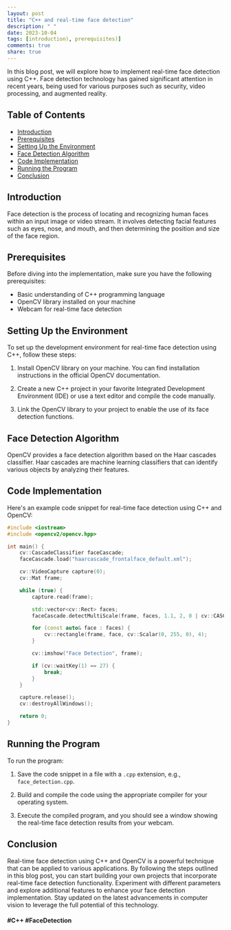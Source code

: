 ```yaml
---
layout: post
title: "C++ and real-time face detection"
description: " "
date: 2023-10-04
tags: [introduction), prerequisites)]
comments: true
share: true
---
```


In this blog post, we will explore how to implement real-time face detection using C++. Face detection technology has gained significant attention in recent years, being used for various purposes such as security, video processing, and augmented reality.

## Table of Contents
- [Introduction](#introduction)
- [Prerequisites](#prerequisites)
- [Setting Up the Environment](#setting-up-the-environment)
- [Face Detection Algorithm](#face-detection-algorithm)
- [Code Implementation](#code-implementation)
- [Running the Program](#running-the-program)
- [Conclusion](#conclusion)

## Introduction
Face detection is the process of locating and recognizing human faces within an input image or video stream. It involves detecting facial features such as eyes, nose, and mouth, and then determining the position and size of the face region.

## Prerequisites
Before diving into the implementation, make sure you have the following prerequisites:
- Basic understanding of C++ programming language
- OpenCV library installed on your machine
- Webcam for real-time face detection

## Setting Up the Environment
To set up the development environment for real-time face detection using C++, follow these steps:

1. Install OpenCV library on your machine. You can find installation instructions in the official OpenCV documentation.

2. Create a new C++ project in your favorite Integrated Development Environment (IDE) or use a text editor and compile the code manually.

3. Link the OpenCV library to your project to enable the use of its face detection functions.

## Face Detection Algorithm
OpenCV provides a face detection algorithm based on the Haar cascades classifier. Haar cascades are machine learning classifiers that can identify various objects by analyzing their features.

## Code Implementation
Here's an example code snippet for real-time face detection using C++ and OpenCV:

```cpp
#include <iostream>
#include <opencv2/opencv.hpp>

int main() {
    cv::CascadeClassifier faceCascade;
    faceCascade.load("haarcascade_frontalface_default.xml");

    cv::VideoCapture capture(0);
    cv::Mat frame;

    while (true) {
        capture.read(frame);

        std::vector<cv::Rect> faces;
        faceCascade.detectMultiScale(frame, faces, 1.1, 2, 0 | cv::CASCADE_SCALE_IMAGE, cv::Size(30, 30));

        for (const auto& face : faces) {
            cv::rectangle(frame, face, cv::Scalar(0, 255, 0), 4);
        }

        cv::imshow("Face Detection", frame);

        if (cv::waitKey(1) == 27) {
            break;
        }
    }

    capture.release();
    cv::destroyAllWindows();

    return 0;
}
```

## Running the Program
To run the program:

1. Save the code snippet in a file with a `.cpp` extension, e.g., `face_detection.cpp`.

2. Build and compile the code using the appropriate compiler for your operating system.

3. Execute the compiled program, and you should see a window showing the real-time face detection results from your webcam.

## Conclusion
Real-time face detection using C++ and OpenCV is a powerful technique that can be applied to various applications. By following the steps outlined in this blog post, you can start building your own projects that incorporate real-time face detection functionality. Experiment with different parameters and explore additional features to enhance your face detection implementation. Stay updated on the latest advancements in computer vision to leverage the full potential of this technology.

#### #C++ #FaceDetection
